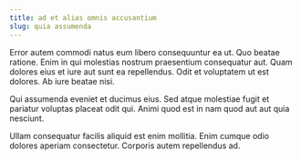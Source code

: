```yaml
---
title: ad et alias omnis accusantium
slug: quia assumenda
---
```


Error autem commodi natus eum libero consequuntur ea ut. Quo beatae ratione. Enim in qui molestias nostrum praesentium consequatur aut. Quam dolores eius et iure aut sunt ea repellendus. Odit et voluptatem ut est dolores. Ab iure beatae nisi.

Qui assumenda eveniet et ducimus eius. Sed atque molestiae fugit et pariatur voluptas placeat odit qui. Animi quod est in nam quod aut aut quia nesciunt.

Ullam consequatur facilis aliquid est enim mollitia. Enim cumque odio dolores aperiam consectetur. Corporis autem repellendus ad.
